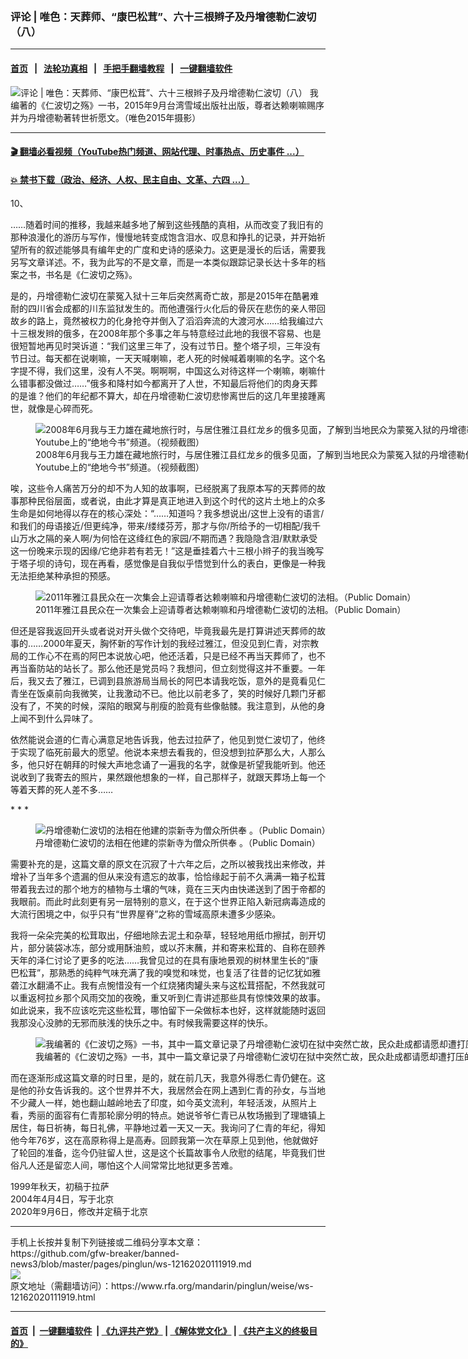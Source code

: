 ### 评论 | 唯色：天葬师、“康巴松茸”、六十三根辫子及丹增德勒仁波切（八）
------------------------

#### [首页](https://github.com/gfw-breaker/banned-news3/blob/master/README.md) &nbsp;&nbsp;|&nbsp;&nbsp; [法轮功真相](https://github.com/begood0513/basic/blob/master/README.md)  &nbsp;&nbsp;|&nbsp;&nbsp; [手把手翻墙教程](https://github.com/gfw-breaker/guides/wiki)  &nbsp;&nbsp;|&nbsp;&nbsp; [一键翻墙软件](https://github.com/gfw-breaker/nogfw/blob/master/README.md)  



<div id="headerimg">
 <img alt="评论 | 唯色：天葬师、“康巴松茸”、六十三根辫子及丹增德勒仁波切（八）" src="https://www.rfa.org/mandarin/pinglun/weise/ws-12162020111919.html/@@images/2b333487-5415-4d05-85cb-63fadee66abf.jpeg" title="评论 | 唯色：天葬师、“康巴松茸”、六十三根辫子及丹增德勒仁波切（八）"/>
 <span class="lead_image_caption">
  我编著的《仁波切之殇》一书，2015年9月台湾雪域出版社出版，尊者达赖喇嘛赐序并为丹增德勒著转世祈愿文。（唯色2015年摄影）
 </span>
 <!-- zoomattribute -->
</div>

<hr/>


#### [ 🎬  翻墙必看视频（YouTube热门频道、网站代理、时事热点、历史事件 ...）](https://github.com/gfw-breaker/links/blob/master/banned.md)

#### [ 💥  禁书下载（政治、经济、人权、民主自由、文革、六四 ...）](https://github.com/gfw-breaker/books/blob/master/README.md)

<div id="storytext">
 <div class="sidebar">
 </div>
 <p>
  10、
 </p>
 <p>
  ……随着时间的推移，我越来越多地了解到这些残酷的真相，从而改变了我旧有的那种浪漫化的游历与写作，慢慢地转变成饱含泪水、叹息和挣扎的记录，并开始祈望所有的叙述能够具有编年史的广度和史诗的感染力。这更是漫长的后话，需要我另写文章详述。不，我为此写的不是文章，而是一本类似跟踪记录长达十多年的档案之书，书名是《仁波切之殇》。
 </p>
 <p>
  是的，丹增德勒仁波切在蒙冤入狱十三年后突然离奇亡故，那是2015年在酷暑难耐的四川省会成都的川东监狱发生的。而他遭强行火化后的骨灰在悲伤的亲人带回故乡的路上，竟然被权力的化身抢夺并倒入了滔滔奔流的大渡河水……给我编过六十三根发辫的俄多，在2008年那个多事之年与特意经过此地的我很不容易、也是很短暂地再见时哭诉道：“我们这里三年了，没有过节日。整个塔子坝，三年没有节日过。每天都在说喇嘛，一天天喊喇嘛，老人死的时候喊着喇嘛的名字。这个名字提不得，我们这里，没有人不哭。啊啊啊，中国这么对待这样一个喇嘛，喇嘛什么错事都没做过……”俄多和降村如今都离开了人世，不知最后将他们的肉身天葬的是谁？他们的年纪都不算大，却在丹增德勒仁波切悲惨离世后的这几年里接踵离世，就像是心碎而死。
 </p>
 <p>
  <figure class="image-richtext image-inline captioned" style="width:1125px;">
   <img alt="2008年6月我与王力雄在藏地旅行时，与居住雅江县红龙乡的俄多见面，了解到当地民众为蒙冤入狱的丹增德勒仁波切多次请愿遭到迫害，这是视频截图。最近，这个视频发布于Youtube上的“绝地今书”频道。（视频截图）" src="https://www.rfa.org/mandarin/pinglun/weise/ws-12162020111919.html/7b2c516b7bc7-002.jpg/@@images/658d8dc1-9008-4272-bd04-0f5a5d5177a6.jpeg" title="2"/>
   <figcaption class="image-caption">
    2008年6月我与王力雄在藏地旅行时，与居住雅江县红龙乡的俄多见面，了解到当地民众为蒙冤入狱的丹增德勒仁波切多次请愿遭到迫害，这是视频截图。最近，这个视频发布于Youtube上的“绝地今书”频道。（视频截图）
   </figcaption>
   <small>
   </small>
  </figure>
 </p>
 <p>
  唉，这些令人痛苦万分的却不为人知的故事啊，已经脱离了我原本写的天葬师的故事那种民俗层面，或者说，由此才算是真正地进入到这个时代的这片土地上的众多生命是如何地得以存在的核心深处：“……知道吗？我多想说出/这世上没有的语言/和我们的母语接近/但更纯净，带来/缕缕芬芳，那才与你/所给予的一切相配/我千山万水之隔的亲人啊/为何恰在这绛红色的家园/不期而遇？我隐隐含泪/默默承受这一份晚来示现的因缘/它绝非若有若无！”这是垂挂着六十三根小辫子的我当晚写于塔子坝的诗句，现在再看，感觉像是自我似乎悟觉到什么的表白，更像是一种我无法拒绝某种承担的预感。
 </p>
 <p>
  <figure class="image-richtext image-inline captioned" style="width:815px;">
   <img alt="2011年雅江县民众在一次集会上迎请尊者达赖喇嘛和丹增德勒仁波切的法相。（Public Domain）" src="https://www.rfa.org/mandarin/pinglun/weise/ws-12162020111919.html/7b2c516b7bc7-003.jpg/@@images/5cff50b7-120b-447d-80e8-63726f13cfd0.jpeg" title="3"/>
   <figcaption class="image-caption">
    2011年雅江县民众在一次集会上迎请尊者达赖喇嘛和丹增德勒仁波切的法相。（Public Domain）
   </figcaption>
   <small>
   </small>
  </figure>
 </p>
 <p>
  但还是容我返回开头或者说对开头做个交待吧，毕竟我最先是打算讲述天葬师的故事的……2000年夏天，胸怀新的写作计划的我经过雅江，但没见到仁青，对宗教局的工作心不在焉的阿巴本说放心吧，他还活着，只是已经不再当天葬师了，也不再当畜防站的站长了。那么他还是党员吗？我想问，但立刻觉得这并不重要。一年后，我又去了雅江，已调到县旅游局当局长的阿巴本请我吃饭，意外的是竟看见仁青坐在饭桌前向我微笑，让我激动不已。他比以前老多了，笑的时候好几颗门牙都没有了，不笑的时候，深陷的眼窝与削瘦的脸竟有些像骷髅。我注意到，从他的身上闻不到什么异味了。
 </p>
 <p>
  依然能说会道的仁青心满意足地告诉我，他去过拉萨了，他见到觉仁波切了，他终于实现了临死前最大的愿望。他说本来想去看我的，但没想到拉萨那么大，人那么多，他只好在朝拜的时候大声地念诵了一遍我的名字，就像是祈望我能听到。他还说收到了我寄去的照片，果然跟他想象的一样，自己那样子，就跟天葬场上每一个等着天葬的死人差不多……
 </p>
 <p>
  * * *
 </p>
 <p>
  <figure class="image-richtext image-inline captioned" style="width:700px;">
   <img alt="丹增德勒仁波切的法相在他建的崇新寺为僧众所供奉 。（Public Domain）" src="https://www.rfa.org/mandarin/pinglun/weise/ws-12162020111919.html/7b2c516b7bc7-004.jpg/@@images/7dff44d3-9d04-44da-bb06-254dff3cc1d2.jpeg" title="4"/>
   <figcaption class="image-caption">
    丹增德勒仁波切的法相在他建的崇新寺为僧众所供奉 。（Public Domain）
   </figcaption>
   <small>
   </small>
  </figure>
 </p>
 <p>
  需要补充的是，这篇文章的原文在沉寂了十六年之后，之所以被我找出来修改，并增补了当年多个遗漏的但从来没有遗忘的故事，恰恰缘起于前不久满满一箱子松茸带着我去过的那个地方的植物与土壤的气味，竟在三天内由快递送到了困于帝都的我眼前。而此时此刻更有另一层特别的意义，在于这个世界正陷入新冠病毒造成的大流行困境之中，似乎只有“世界屋脊”之称的雪域高原未遭多少感染。
 </p>
 <p>
  我将一朵朵完美的松茸取出，仔细地除去泥土和杂草，轻轻地用纸巾擦拭，剖开切片，部分装袋冰冻，部分或用酥油煎，或以芥末蘸，并和寄来松茸的、自称在颐养天年的泽仁讨论了更多的吃法……我曾见过的在具有康地景观的树林里生长的“康巴松茸”，那熟悉的纯粹气味充满了我的嗅觉和味觉，也复活了往昔的记忆犹如雅砻江水翻涌不止。我有点惋惜没有一个红烧猪肉罐头来与这松茸搭配，不然我就可以重返柯拉乡那个风雨交加的夜晚，重又听到仁青讲述那些具有惊悚效果的故事。如此说来，我不应该吃完这些松茸，哪怕留下一朵做标本也好，这样就能随时返回我那没心没肺的无邪而肤浅的快乐之中。有时候我需要这样的快乐。
 </p>
 <p>
  <figure class="image-richtext image-inline captioned" style="width:1600px;">
   <img alt="我编著的《仁波切之殇》一书，其中一篇文章记录了丹增德勒仁波切在狱中突然亡故，民众赴成都请愿却遭打压的经过。（唯色2015年摄影）" src="https://www.rfa.org/mandarin/pinglun/weise/ws-12162020111919.html/7b2c516b7bc7-005.jpg/@@images/96608be9-cd1f-4533-ba9e-4aa1d1b4844e.jpeg" title="5"/>
   <figcaption class="image-caption">
    我编著的《仁波切之殇》一书，其中一篇文章记录了丹增德勒仁波切在狱中突然亡故，民众赴成都请愿却遭打压的经过。（唯色2015年摄影）
   </figcaption>
   <small>
   </small>
  </figure>
 </p>
 <p>
  而在逐渐形成这篇文章的时日里，是的，就在前几天，我意外得悉仁青仍健在。这是他的孙女告诉我的。这个世界并不大，我居然会在网上遇到仁青的孙女，与当地不少藏人一样，她也翻山越岭地去了印度，如今英文流利，年轻活泼，从照片上看，秀丽的面容有仁青那轮廓分明的特点。她说爷爷仁青已从牧场搬到了理塘镇上居住，每日祈祷，每日礼佛，平静地过着一天又一天。我询问了仁青的年纪，得知他今年76岁，这在高原称得上是高寿。回顾我第一次在草原上见到他，他就做好了轮回的准备，迄今仍驻留人世，这是这个长篇故事令人欣慰的结尾，毕竟我们世俗凡人还是留恋人间，哪怕这个人间常常比地狱更多苦难。
 </p>
 <p>
  1999年秋天，初稿于拉萨
  <br/>
  2004年4月4日，写于北京
  <br/>
  2020年9月6日，修改并定稿于北京
 </p>
 <p>
 </p>
</div>

<hr/>
手机上长按并复制下列链接或二维码分享本文章：<br/>
https://github.com/gfw-breaker/banned-news3/blob/master/pages/pinglun/ws-12162020111919.md <br/>
<a href='https://github.com/gfw-breaker/banned-news3/blob/master/pages/pinglun/ws-12162020111919.md'><img src='https://github.com/gfw-breaker/banned-news3/blob/master/pages/pinglun/ws-12162020111919.md.png'/></a> <br/>
原文地址（需翻墙访问）：https://www.rfa.org/mandarin/pinglun/weise/ws-12162020111919.html


------------------------
#### [首页](https://github.com/gfw-breaker/banned-news3/blob/master/README.md) &nbsp;|&nbsp; [一键翻墙软件](https://github.com/gfw-breaker/nogfw/blob/master/README.md) &nbsp;| [《九评共产党》](https://github.com/gfw-breaker/9ping.md/blob/master/README.md#九评之一评共产党是什么) | [《解体党文化》](https://github.com/gfw-breaker/jtdwh.md/blob/master/README.md) | [《共产主义的终极目的》](https://github.com/gfw-breaker/gczydzjmd.md/blob/master/README.md)


<img src='http://gfw-breaker.win/banned-news3/pages/pinglun/ws-12162020111919.md' width='0px' height='0px'/>
